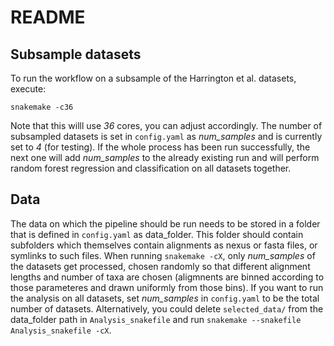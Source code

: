 # README

## Subsample datasets

To run the workflow on a subsample of the Harrington et al. datasets, execute:

`snakemake -c36`

Note that this willl use *36* cores, you can adjust accordingly.
The number of subsampled datasets is set in `config.yaml` as *num_samples* and is currently set to *4* (for testing).
If the whole process has been run successfully, the next one will add *num_samples* to the already existing run and will perform random forest regression and classification on all datasets together.

## Data
The data on which the pipeline should be run needs to be stored in a folder that is defined in `config.yaml` as data_folder.
This folder should contain subfolders which themselves contain alignments as nexus or fasta files, or symlinks to such files.
When running `snakemake -cX`, only *num_samples* of the datasets get processed, chosen randomly so that different alignment lengths and number of taxa are chosen (aligmnents are binned according to those parameteres and drawn uniformly from those bins).
If you want to run the analysis on all datasets, set *num_samples* in `config.yaml` to be the total number of datasets.
Alternatively, you could delete `selected_data/` from the data_folder path in `Analysis_snakefile` and run `snakemake --snakefile Analysis_snakefile -cX`.
